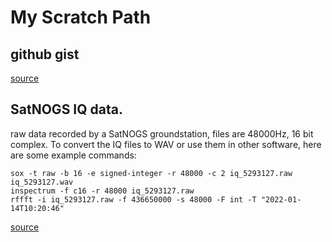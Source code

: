 # My Scratch Path

## github gist

[source](https://gist.github.com/janvgils)

## SatNOGS IQ data.
raw data recorded by a SatNOGS groundstation, files are 48000Hz, 16 bit complex.
To convert the IQ files to WAV or use them in other software, here are some example commands:

```
sox -t raw -b 16 -e signed-integer -r 48000 -c 2 iq_5293127.raw iq_5293127.wav
inspectrum -f c16 -r 48000 iq_5293127.raw
rffft -i iq_5293127.raw -f 436650000 -s 48000 -F int -T "2022-01-14T10:20:46"
```

[source](https://charon.camras.nl/public/satnogs/)
